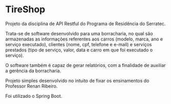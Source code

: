 # TireShop

Projeto da disciplina de API Restful do Programa de Residência do Serratec.

Trata-se de software desenvolvido para uma borracharia, no qual são armazenadas as informações referentes aos carros (modelo, marca, ano e serviço executado), clientes (nome, cpf, telefone e e-mail) e serviços prestados (tipo de serviço, valor, data e carro em que foi executado o serviço).

O software também é capaz de gerar relatórios, com a finalidade de auxiliar a gerência da borracharia. 

Projeto simples desenvolvido no intuito de fixar os ensinamentos do Professor Renan Ribeiro. 

Foi utilizado o Spring Boot.
